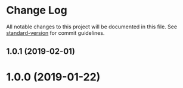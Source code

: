 # Change Log

All notable changes to this project will be documented in this file. See [standard-version](https://github.com/conventional-changelog/standard-version) for commit guidelines.

<a name="1.0.1"></a>
## 1.0.1 (2019-02-01)



<a name="1.0.0"></a>
# 1.0.0 (2019-01-22)
